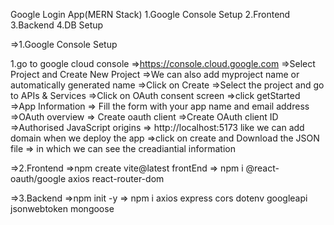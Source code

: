 Google Login App(MERN Stack)
1.Google Console Setup
2.Frontend
3.Backend
4.DB Setup

=>1.Google Console Setup

1.go to google cloud console
   =>https://console.cloud.google.com
   =>Select Project and Create New Project
   =>We can also add myproject name or automatically generated name
   =>Click on Create
   =>Select the project and go to APIs & Services 
   =>Click on OAuth consent screen
   =>click getStarted
   =>App Information => Fill the form with your app name and email address
   =>OAuth overview => Create oauth client =>Create OAuth client ID 
   =>Authorised JavaScript origins => http://localhost:5173 like we can add domain when we deploy the app
   =>click on create and Download the JSON file => in which we can see the creadiantial information

=>2.Frontend
   =>npm create vite@latest frontEnd
   => npm i @react-oauth/google axios react-router-dom
   



 =>3.Backend
   =>npm init -y
   => npm i axios express cors dotenv googleapi jsonwebtoken mongoose